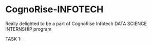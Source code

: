 # CognoRise-INFOTECH
Really delighted to be a part of CognoRise Infotech DATA SCIENCE INTERNSHIP program

TASK 1:
